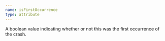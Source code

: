 ```yaml
---
name: isFirstOccurrence
type: attribute
---
```


A boolean value indicating whether or not this was the first occurrence of the crash.